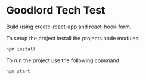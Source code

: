 # Goodlord Tech Test
Build using create-react-app and react-hook-form.

To setup the project install the projects node modules:
```sh
npm install
```

To run the project use the following command:
```sh
npm start
```
